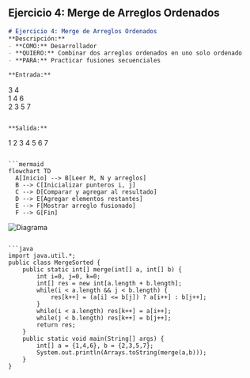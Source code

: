 ## Ejercicio 4: Merge de Arreglos Ordenados

```markdown
# Ejercicio 4: Merge de Arreglos Ordenados  
**Descripción:**  
- **COMO:** Desarrollador  
- **QUIERO:** Combinar dos arreglos ordenados en uno solo ordenado  
- **PARA:** Practicar fusiones secuenciales  

**Entrada:**  
```
3 4  
1 4 6  
2 3 5 7
```

**Salida:**  
```
1 2 3 4 5 6 7
```

```mermaid
flowchart TD
  A[Inicio] --> B[Leer M, N y arreglos]  
  B --> C[Inicializar punteros i, j]  
  C --> D[Comparar y agregar al resultado]  
  D --> E[Agregar elementos restantes]  
  E --> F[Mostrar arreglo fusionado]  
  F --> G[Fin]
```

![Diagrama](/cristhian-pardo-data-structures-portfolio/images/1.%20Estructuras%20de%20Datos%20Secuenciales/diagram4.png)
```

```java
import java.util.*;
public class MergeSorted {
    public static int[] merge(int[] a, int[] b) {
        int i=0, j=0, k=0;
        int[] res = new int[a.length + b.length];
        while(i < a.length && j < b.length) {
            res[k++] = (a[i] <= b[j]) ? a[i++] : b[j++];
        }
        while(i < a.length) res[k++] = a[i++];
        while(j < b.length) res[k++] = b[j++];
        return res;
    }
    public static void main(String[] args) {
        int[] a = {1,4,6}, b = {2,3,5,7};
        System.out.println(Arrays.toString(merge(a,b)));
    }
}
```